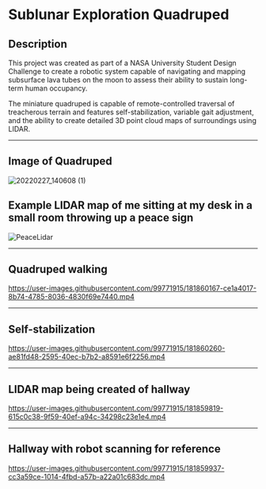 # Sublunar Exploration Quadruped

## Description
This project was created as part of a NASA University Student Design Challenge to create a robotic system capable of navigating and mapping subsurface lava tubes on the moon to assess their ability to sustain long-term human occupancy.

The miniature quadruped is capable of remote-controlled traversal of treacherous terrain and features self-stabilization, variable gait adjustment, and the ability to create detailed 3D point cloud maps of surroundings using LIDAR.
***
## Image of Quadruped

![20220227_140608 (1)](https://user-images.githubusercontent.com/99771915/181852512-e29595dc-98a6-49e3-afd2-a8528460443b.jpg)

## Example LIDAR map of me sitting at my desk in a small room throwing up a peace sign

![PeaceLidar](https://user-images.githubusercontent.com/99771915/181852523-9d33eba7-144a-4b6e-9350-17086781a8d8.PNG)
***
## Quadruped walking

https://user-images.githubusercontent.com/99771915/181860167-ce1a4017-8b74-4785-8036-4830f69e7440.mp4
***
## Self-stabilization

https://user-images.githubusercontent.com/99771915/181860260-ae81fd48-2595-40ec-b7b2-a8591e6f2256.mp4
***
## LIDAR map being created of hallway

https://user-images.githubusercontent.com/99771915/181859819-615c0c38-9f59-40ef-a94c-34298c23e1e4.mp4
***
## Hallway with robot scanning for reference

https://user-images.githubusercontent.com/99771915/181859937-cc3a59ce-1014-4fbd-a57b-a22a01c683dc.mp4
